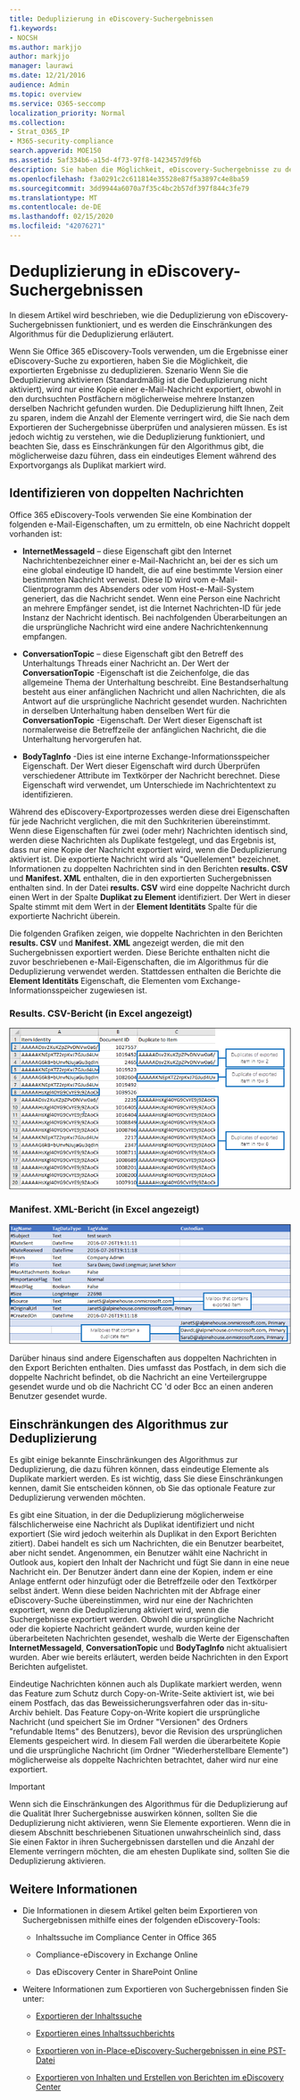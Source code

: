 ```yaml
---
title: Deduplizierung in eDiscovery-Suchergebnissen
f1.keywords:
- NOCSH
ms.author: markjjo
author: markjjo
manager: laurawi
ms.date: 12/21/2016
audience: Admin
ms.topic: overview
ms.service: O365-seccomp
localization_priority: Normal
ms.collection:
- Strat_O365_IP
- M365-security-compliance
search.appverid: MOE150
ms.assetid: 5af334b6-a15d-4f73-97f8-1423457d9f6b
description: Sie haben die Möglichkeit, eDiscovery-Suchergebnisse zu deduplizieren, die exportiert werden, sodass nur eine Kopie einer e-Mail-Nachricht exportiert wird, obwohl möglicherweise mehrere Instanzen derselben Nachricht in unterschiedlichen Postfächern gefunden wurden.
ms.openlocfilehash: f3a0291c2c611814e35528e87f5a3897c4e8ba59
ms.sourcegitcommit: 3dd9944a6070a7f35c4bc2b57df397f844c3fe79
ms.translationtype: MT
ms.contentlocale: de-DE
ms.lasthandoff: 02/15/2020
ms.locfileid: "42076271"
---
```

# <a name="de-duplication-in-ediscovery-search-results"></a>Deduplizierung in eDiscovery-Suchergebnissen

In diesem Artikel wird beschrieben, wie die Deduplizierung von eDiscovery-Suchergebnissen funktioniert, und es werden die Einschränkungen des Algorithmus für die Deduplizierung erläutert.
  
Wenn Sie Office 365 eDiscovery-Tools verwenden, um die Ergebnisse einer eDiscovery-Suche zu exportieren, haben Sie die Möglichkeit, die exportierten Ergebnisse zu deduplizieren. Szenario Wenn Sie die Deduplizierung aktivieren (Standardmäßig ist die Deduplizierung nicht aktiviert), wird nur eine Kopie einer e-Mail-Nachricht exportiert, obwohl in den durchsuchten Postfächern möglicherweise mehrere Instanzen derselben Nachricht gefunden wurden. Die Deduplizierung hilft Ihnen, Zeit zu sparen, indem die Anzahl der Elemente verringert wird, die Sie nach dem Exportieren der Suchergebnisse überprüfen und analysieren müssen. Es ist jedoch wichtig zu verstehen, wie die Deduplizierung funktioniert, und beachten Sie, dass es Einschränkungen für den Algorithmus gibt, die möglicherweise dazu führen, dass ein eindeutiges Element während des Exportvorgangs als Duplikat markiert wird.
  
## <a name="how-duplicate-messages-are-identified"></a>Identifizieren von doppelten Nachrichten

Office 365 eDiscovery-Tools verwenden Sie eine Kombination der folgenden e-Mail-Eigenschaften, um zu ermitteln, ob eine Nachricht doppelt vorhanden ist:
  
- **InternetMessageId** – diese Eigenschaft gibt den Internet Nachrichtenbezeichner einer e-Mail-Nachricht an, bei der es sich um eine global eindeutige ID handelt, die auf eine bestimmte Version einer bestimmten Nachricht verweist. Diese ID wird vom e-Mail-Clientprogramm des Absenders oder vom Host-e-Mail-System generiert, das die Nachricht sendet. Wenn eine Person eine Nachricht an mehrere Empfänger sendet, ist die Internet Nachrichten-ID für jede Instanz der Nachricht identisch. Bei nachfolgenden Überarbeitungen an die ursprüngliche Nachricht wird eine andere Nachrichtenkennung empfangen. 

- **ConversationTopic** – diese Eigenschaft gibt den Betreff des Unterhaltungs Threads einer Nachricht an. Der Wert der **ConversationTopic** -Eigenschaft ist die Zeichenfolge, die das allgemeine Thema der Unterhaltung beschreibt. Eine Bestandserhaltung besteht aus einer anfänglichen Nachricht und allen Nachrichten, die als Antwort auf die ursprüngliche Nachricht gesendet wurden. Nachrichten in derselben Unterhaltung haben denselben Wert für die **ConversationTopic** -Eigenschaft. Der Wert dieser Eigenschaft ist normalerweise die Betreffzeile der anfänglichen Nachricht, die die Unterhaltung hervorgerufen hat. 

- **BodyTagInfo** -Dies ist eine interne Exchange-Informationsspeicher Eigenschaft. Der Wert dieser Eigenschaft wird durch Überprüfen verschiedener Attribute im Textkörper der Nachricht berechnet. Diese Eigenschaft wird verwendet, um Unterschiede im Nachrichtentext zu identifizieren. 

Während des eDiscovery-Exportprozesses werden diese drei Eigenschaften für jede Nachricht verglichen, die mit den Suchkriterien übereinstimmt. Wenn diese Eigenschaften für zwei (oder mehr) Nachrichten identisch sind, werden diese Nachrichten als Duplikate festgelegt, und das Ergebnis ist, dass nur eine Kopie der Nachricht exportiert wird, wenn die Deduplizierung aktiviert ist. Die exportierte Nachricht wird als "Quellelement" bezeichnet. Informationen zu doppelten Nachrichten sind in den Berichten **results. CSV** und **Manifest. XML** enthalten, die in den exportierten Suchergebnissen enthalten sind. In der Datei **results. CSV** wird eine doppelte Nachricht durch einen Wert in der Spalte **Duplikat zu Element** identifiziert. Der Wert in dieser Spalte stimmt mit dem Wert in der **Element Identitäts** Spalte für die exportierte Nachricht überein. 
  
Die folgenden Grafiken zeigen, wie doppelte Nachrichten in den Berichten **results. CSV** und **Manifest. XML** angezeigt werden, die mit den Suchergebnissen exportiert werden. Diese Berichte enthalten nicht die zuvor beschriebenen e-Mail-Eigenschaften, die im Algorithmus für die Deduplizierung verwendet werden. Stattdessen enthalten die Berichte die **Element Identitäts** Eigenschaft, die Elementen vom Exchange-Informationsspeicher zugewiesen ist. 
  
 ### <a name="resultscsv-report-viewed-in-excel"></a>Results. CSV-Bericht (in Excel angezeigt)
  
![Anzeigen von Informationen zu doppelten Elementen im Bericht "results. csv"](../media/e3d64004-3b91-4cba-b6f3-934b46cbdcdb.png)
  
 ### <a name="manifestxml-report-viewed-in-excel"></a>Manifest. XML-Bericht (in Excel angezeigt)
  
![Anzeigen von Informationen zu doppelten Elementen im Bericht "Manifest. xml"](../media/69aa4786-9883-46ff-bcae-b35e0daf4a6d.png)
  
Darüber hinaus sind andere Eigenschaften aus doppelten Nachrichten in den Export Berichten enthalten. Dies umfasst das Postfach, in dem sich die doppelte Nachricht befindet, ob die Nachricht an eine Verteilergruppe gesendet wurde und ob die Nachricht CC 'd oder Bcc an einen anderen Benutzer gesendet wurde.
  
## <a name="limitations-of-the-de-duplication-algorithm"></a>Einschränkungen des Algorithmus zur Deduplizierung

Es gibt einige bekannte Einschränkungen des Algorithmus zur Deduplizierung, die dazu führen können, dass eindeutige Elemente als Duplikate markiert werden. Es ist wichtig, dass Sie diese Einschränkungen kennen, damit Sie entscheiden können, ob Sie das optionale Feature zur Deduplizierung verwenden möchten.
  
Es gibt eine Situation, in der die Deduplizierung möglicherweise fälschlicherweise eine Nachricht als Duplikat identifiziert und nicht exportiert (Sie wird jedoch weiterhin als Duplikat in den Export Berichten zitiert). Dabei handelt es sich um Nachrichten, die ein Benutzer bearbeitet, aber nicht sendet. Angenommen, ein Benutzer wählt eine Nachricht in Outlook aus, kopiert den Inhalt der Nachricht und fügt Sie dann in eine neue Nachricht ein. Der Benutzer ändert dann eine der Kopien, indem er eine Anlage entfernt oder hinzufügt oder die Betreffzeile oder den Textkörper selbst ändert. Wenn diese beiden Nachrichten mit der Abfrage einer eDiscovery-Suche übereinstimmen, wird nur eine der Nachrichten exportiert, wenn die Deduplizierung aktiviert wird, wenn die Suchergebnisse exportiert werden. Obwohl die ursprüngliche Nachricht oder die kopierte Nachricht geändert wurde, wurden keine der überarbeiteten Nachrichten gesendet, weshalb die Werte der Eigenschaften **InternetMessageId**, **ConversationTopic** und **BodyTagInfo** nicht aktualisiert wurden. Aber wie bereits erläutert, werden beide Nachrichten in den Export Berichten aufgelistet. 
  
Eindeutige Nachrichten können auch als Duplikate markiert werden, wenn das Feature zum Schutz durch Copy-on-Write-Seite aktiviert ist, wie bei einem Postfach, das das Beweissicherungsverfahren oder das in-situ-Archiv behielt. Das Feature Copy-on-Write kopiert die ursprüngliche Nachricht (und speichert Sie im Ordner "Versionen" des Ordners "refundable Items" des Benutzers), bevor die Revision des ursprünglichen Elements gespeichert wird. In diesem Fall werden die überarbeitete Kopie und die ursprüngliche Nachricht (im Ordner "Wiederherstellbare Elemente") möglicherweise als doppelte Nachrichten betrachtet, daher wird nur eine exportiert.
  
> [!IMPORTANT]
> Wenn sich die Einschränkungen des Algorithmus für die Deduplizierung auf die Qualität Ihrer Suchergebnisse auswirken können, sollten Sie die Deduplizierung nicht aktivieren, wenn Sie Elemente exportieren. Wenn die in diesem Abschnitt beschriebenen Situationen unwahrscheinlich sind, dass Sie einen Faktor in ihren Suchergebnissen darstellen und die Anzahl der Elemente verringern möchten, die am ehesten Duplikate sind, sollten Sie die Deduplizierung aktivieren. 
  
## <a name="more-information"></a>Weitere Informationen

- Die Informationen in diesem Artikel gelten beim Exportieren von Suchergebnissen mithilfe eines der folgenden eDiscovery-Tools:

  - Inhaltssuche im Compliance Center in Office 365

  - Compliance-eDiscovery in Exchange Online

  - Das eDiscovery Center in SharePoint Online

- Weitere Informationen zum Exportieren von Suchergebnissen finden Sie unter:

  - [Exportieren der Inhaltssuche](export-search-results.md)

  - [Exportieren eines Inhaltssuchberichts](export-a-content-search-report.md)

  - [Exportieren von in-Place-eDiscovery-Suchergebnissen in eine PST-Datei](https://go.microsoft.com/fwlink/p/?linkid=832671)

  - [Exportieren von Inhalten und Erstellen von Berichten im eDiscovery Center](https://support.office.com/article/7b2ea190-5f9b-4876-86e5-4440354c381a)

